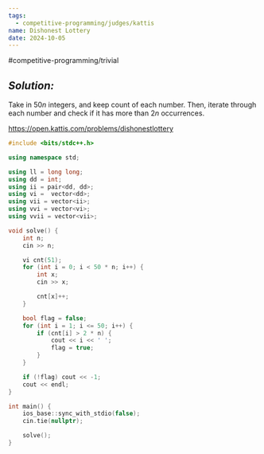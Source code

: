 ```yaml
---
tags:
  - competitive-programming/judges/kattis
name: Dishonest Lottery
date: 2024-10-05
---
```

#competitive-programming/trivial 
## _Solution:_
Take in $50n$ integers, and keep count of each number. Then, iterate through each number and check if it has more than $2n$ occurrences.

https://open.kattis.com/problems/dishonestlottery
```cpp
#include <bits/stdc++.h>

using namespace std;

using ll = long long;
using dd = int;
using ii = pair<dd, dd>;
using vi =  vector<dd>;
using vii = vector<ii>;
using vvi = vector<vi>;
using vvii = vector<vii>;

void solve() {
    int n;
    cin >> n;

    vi cnt(51);
    for (int i = 0; i < 50 * n; i++) {
        int x;
        cin >> x;

        cnt[x]++;
    }

    bool flag = false;
    for (int i = 1; i <= 50; i++) {
        if (cnt[i] > 2 * n) {
            cout << i << ' ';
            flag = true;
        }
    }

    if (!flag) cout << -1;
    cout << endl;
}

int main() {
    ios_base::sync_with_stdio(false);
    cin.tie(nullptr);

    solve();
}
```